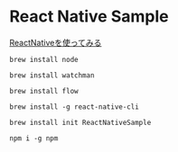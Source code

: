 # React Native Sample

[ReactNativeを使ってみる](https://qiita.com/kurohune538/items/fb9f5ff0b005a39fcc27)

```
brew install node
```

```
brew install watchman
```

```
brew install flow
```

```
brew install -g react-native-cli
```

```
brew install init ReactNativeSample
```

```
npm i -g npm
```
